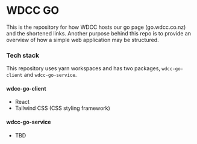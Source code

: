 # WDCC GO

This is the repository for how WDCC hosts our go page (go.wdcc.co.nz) and the shortened links. Another purpose behind this repo is to provide an overview of how a simple web application may be structured.

### Tech stack

This repository uses yarn workspaces and has two packages, `wdcc-go-client` and `wdcc-go-service`.

#### wdcc-go-client

- React
- Tailwind CSS (CSS styling framework)

#### wdcc-go-service

- TBD

